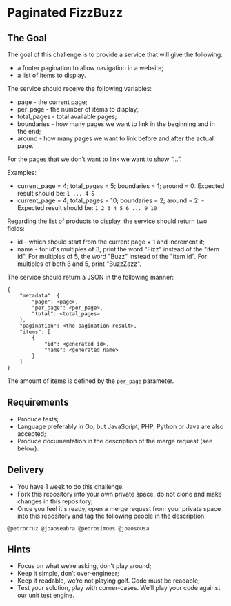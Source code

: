 # Paginated FizzBuzz

## The Goal

The goal of this challenge is to provide a service that will give the following:
* a footer pagination to allow navigation in a website;
* a list of items to display.

The service should receive the following variables:
* page - the current page;
* per_page - the number of items to display;
* total_pages - total available pages;
* boundaries - how many pages we want to link in the beginning and in the end;
* around - how many pages we want to link before and after the actual page.

For the pages that we don’t want to link we want to show “...”.

Examples:
* current_page = 4; total_pages = 5; boundaries = 1; around = 0: Expected result should be: `1 ... 4 5`
* current_page = 4; total_pages = 10; boundaries = 2; around = 2: - Expected result should be: `1 2 3 4 5 6 ... 9 10`

Regarding the list of products to display, the service should return two fields:
* id - which should start from the current page + 1 and increment it;
* name - for id's multiples of 3, print the word "Fizz" instead of the "item id". For multiples of 5, the word "Buzz" instead of the "item id". For multiples of both 3 and 5, print "BuzzZazz".

The service should return a JSON in the following manner:

```
{
    "metadata": {
        "page": <page>,
        "per_page": <per_page>,
        "total": <total_pages>
    },
    "pagination": <the pagination result>,
    "items": [
        {
            "id": <generated id>,
            "name": <generated name>
        }
    ]
}
```

The amount of items is defined by the `per_page` parameter.

## Requirements

* Produce tests;
* Language preferably in Go, but JavaScript, PHP, Python or Java are also accepted;
* Produce documentation in the description of the merge request (see below).

## Delivery

* You have 1 week to do this challenge.
* Fork this repository into your own private space, do not clone and make changes in this repository;
* Once you feel it's ready, open a merge request from your private space into this repository and tag the following people in the description:

```
@pedrocruz @joaoseabra @pedrosimoes @joaosousa
```

## Hints

* Focus on what we’re asking, don’t play around;
* Keep it simple, don’t over-engineer;
* Keep it readable, we’re not playing golf. Code must be readable;
* Test your solution, play with corner-cases. We’ll play your code against our unit test engine.
